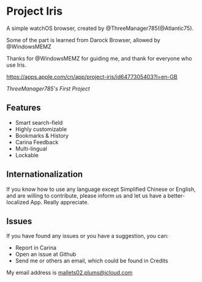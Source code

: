 # Project Iris
A simple watchOS browser, created by @ThreeManager785(@Atlantic75).

Some of the part is learned from Darock Browser, allowed by @WindowsMEMZ 

Thanks for @WindowsMEMZ for guiding me, and thank for everyone who use Iris.

https://apps.apple.com/cn/app/project-iris/id6477305403?l=en-GB

*ThreeManager785's First Project*

## Features
- Smart search-field
- Highly customizable
- Bookmarks & History
- Carina Feedback
- Multi-lingual
- Lockable

## Internationalization
If you know how to use any language except Simplified Chinese or English, and are willing to contribute, please inform us and let us have a better-localized App. Really appreciate.

## Issues
If you have found any issues or you have a suggestion, you can:
- Report in Carina
- Open an issue at Github
- Send me or others an email, which could be found in Credits

My email address is mallets02.plums@icloud.com
